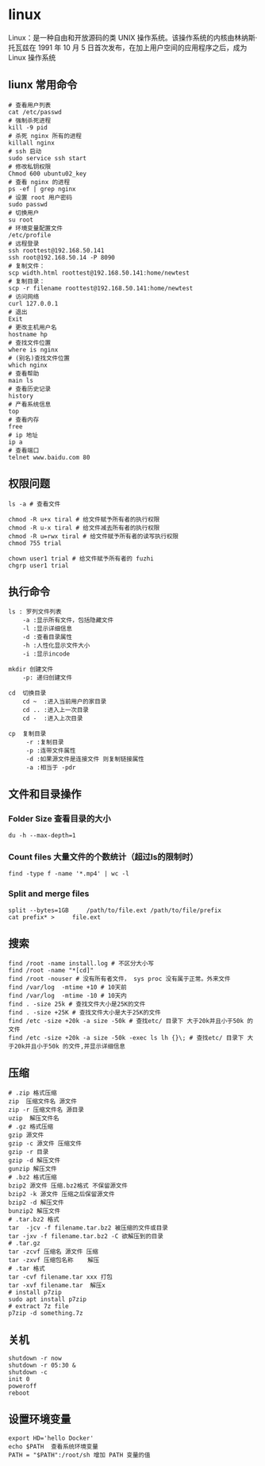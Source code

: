 # linux

Linux：是一种自由和开放源码的类 UNIX 操作系统。该操作系统的内核由林纳斯·托瓦兹在 1991 年 10 月 5 日首次发布，在加上用户空间的应用程序之后，成为 Linux 操作系统

## liunx 常用命令

```shell
# 查看用户列表
cat /etc/passwd
# 强制杀死进程
kill -9 pid
# 杀死 nginx 所有的进程
killall nginx
# ssh 启动
sudo service ssh start
# 修改私钥权限
Chmod 600 ubuntu02_key
# 查看 nginx 的进程
ps -ef | grep nginx
# 设置 root 用户密码
sudo passwd
# 切换用户
su root
# 环境变量配置文件
/etc/profile
# 远程登录
ssh roottest@192.168.50.141
ssh root@192.168.50.14 -P 8090
# 复制文件：
scp width.html roottest@192.168.50.141:home/newtest
# 复制目录：
scp -r filename roottest@192.168.50.141:home/newtest
# 访问网络
curl 127.0.0.1
# 退出
Exit
# 更改主机用户名
hostname hp
# 查找文件位置
where is nginx
# (别名)查找文件位置
which nginx
# 查看帮助
main ls
# 查看历史记录
history
# 产看系统信息
top
# 查看内存
free
# ip 地址
ip a
# 查看端口
telnet www.baidu.com 80
```

## 权限问题

```shell
ls -a # 查看文件

chmod -R u+x tiral # 给文件赋予所有者的执行权限
chmod -R u-x tiral # 给文件减去所有者的执行权限
chmod -R u=rwx tiral # 给文件赋予所有者的读写执行权限
chmod 755 trial

chown user1 trial # 给文件赋予所有者的 fuzhi
chgrp user1 trial
```

## 执行命令

```shell
ls : 罗列文件列表
    -a :显示所有文件，包括隐藏文件
    -l :显示详细信息
    -d :查看目录属性
    -h :人性化显示文件大小
    -i :显示incode
```

```shell
mkdir 创建文件
    -p: 递归创建文件
```

```shell
cd  切换目录
    cd ~  :进入当前用户的家目录
    cd .. :进入上一次目录
    cd -  :进入上次目录
```

```shell
cp  复制目录
     -r :复制目录
     -p :连带文件属性
     -d :如果源文件是连接文件 则复制链接属性
     -a :相当于 -pdr
```

## 文件和目录操作

### Folder Size 查看目录的大小

```shell
du -h --max-depth=1
```

### Count files 大量文件的个数统计（超过ls的限制时）

```shell
find -type f -name '*.mp4' | wc -l
```

### Split and merge files

```shell
split --bytes=1GB     /path/to/file.ext /path/to/file/prefix
cat prefix* >     file.ext
```

## 搜索

```shell
find /root -name install.log # 不区分大小写
find /root -name "*[cd]"
find /root -nouser # 没有所有者文件， sys proc 没有属于正常。外来文件
find /var/log  -mtime +10 # 10天前
find /var/log  -mtime -10 # 10天内
find . -size 25k # 查找文件大小是25K的文件
find . -size +25K # 查找文件大小是大于25K的文件
find /etc -size +20k -a size -50k # 查找etc/ 目录下 大于20k并且小于50k 的文件
find /etc -size +20k -a size -50k -exec ls lh {}\; # 查找etc/ 目录下 大于20k并且小于50k 的文件,并显示详细信息
```

## 压缩

```shell
# .zip 格式压缩
zip  压缩文件名 源文件
zip -r 压缩文件名 源目录
uzip  解压文件名
# .gz 格式压缩
gzip 源文件
gzip -c 源文件 压缩文件
gzip -r 目录
gzip -d 解压文件
gunzip 解压文件
# .bz2 格式压缩
bzip2 源文件 压缩.bz2格式 不保留源文件
bzip2 -k 源文件 压缩之后保留源文件
bzip2 -d 解压文件
bunzip2 解压文件
# .tar.bz2 格式
tar  -jcv -f filename.tar.bz2 被压缩的文件或目录
tar -jxv -f filename.tar.bz2 -C 欲解压到的目录
# .tar.gz
tar -zcvf 压缩名 源文件 压缩
tar -zxvf 压缩包名称    解压
# .tar 格式
tar -cvf filename.tar xxx 打包
tar -xvf filename.tar  解压x
# install p7zip
sudo apt install p7zip
# extract 7z file
p7zip -d something.7z
```

## 关机

```shell
shutdown -r now
shutdown -r 05:30 &
shutdown -c
init 0
poweroff
reboot
```

## 设置环境变量

```shell
export HD='hello Docker'
echo $PATH  查看系统环境变量
PATH = "$PATH":/root/sh 增加 PATH 变量的值
```
